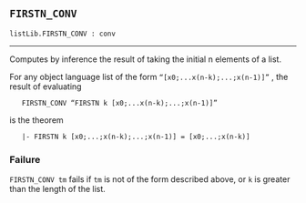 ## `FIRSTN_CONV`

``` hol4
listLib.FIRSTN_CONV : conv
```

------------------------------------------------------------------------

Computes by inference the result of taking the initial n elements of a
list.

For any object language list of the form `“[x0;...x(n-k);...;x(n-1)]”` ,
the result of evaluating

``` hol4
   FIRSTN_CONV “FIRSTN k [x0;...x(n-k);...;x(n-1)]”
```

is the theorem

``` hol4
   |- FIRSTN k [x0;...;x(n-k);...;x(n-1)] = [x0;...;x(n-k)]
```

### Failure

`FIRSTN_CONV tm` fails if `tm` is not of the form described above, or
`k` is greater than the length of the list.
